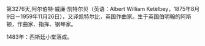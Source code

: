 第3276天,阿尔伯特·威廉·凯特尔贝（英语：Albert William Ketèlbey，1875年8月9日－1959年11月26日），又译凯特尔比，英国作曲家。生于英国伯明翰的阿斯顿，作曲家、指挥、钢琴家。 


1483年：西斯廷小堂落成。
